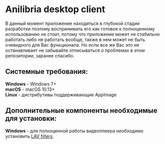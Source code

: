 # Anilibria desktop client

В данный момент приложение находиться в глубокой стадии разработки поэтому воспринимать его как готовое к полноценному использованию не стоит, потому что приложение может не стабильно работать либо не работать вообще, также в нем может не быть очевидного для Вас функционала. Но если все же Вас это не останавливает не забывайте отписываться о проблемах в этом репозитории, заранее спасибо.

## Системные требования:

**Windows** - Windows 7+  
**macOS** - macOS 10.13+  
**Linux** - дистрибутивы поддерживающие AppImage

## Дополнительные компоненты необходимые для установки:

**Windows** - для полноценной работы видеоплеера необходимо установить [LAV filters](https://github.com/Nevcairiel/LAVFilters/releases).
